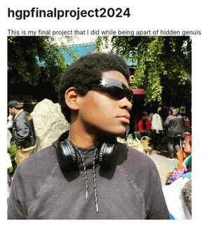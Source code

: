 # hgpfinalproject2024
 This is my final project that I did while being apart of hidden genuis 
 ![Alt text](https://github.com/Trenton-HGP/hgpfinalproject2024/blob/main/Finalproject/IMG_20230706_131644_240.jpg?raw=true)
